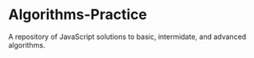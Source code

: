 # Algorithms-Practice

A repository of JavaScript solutions to basic, intermidate, and advanced algorithms. 

